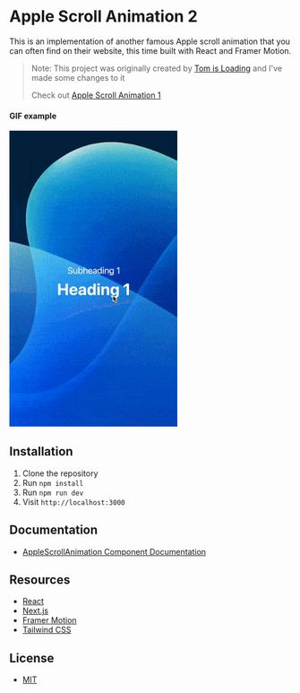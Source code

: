 # Apple Scroll Animation 2

This is an implementation of another famous Apple scroll animation that you can often find on their website, this time built with React and Framer Motion.

> Note: This project was originally created by [Tom is Loading](https://github.com/emanuelefavero/apple-scroll-animation) and I've made some changes to it
>
> Check out [Apple Scroll Animation 1](https://github.com/emanuelefavero/apple-scroll-animation)

#### GIF example

<img src="apple-scroll-animation-2.gif" alt="screenshot" width="300">

## Installation

1. Clone the repository
2. Run `npm install`
3. Run `npm run dev`
4. Visit `http://localhost:3000`

## Documentation

- [AppleScrollAnimation Component Documentation](DOCUMENTATION.md)

## Resources

- [React](https://reactjs.org/)
- [Next.js](https://nextjs.org/)
- [Framer Motion](https://www.framer.com/motion/)
- [Tailwind CSS](https://tailwindcss.com/)

## License

- [MIT](LICENSE.md)
